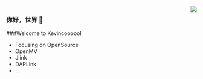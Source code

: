 <img align="right" src="https://github-readme-stats.vercel.app/api?username=Kevincoooool&show_icons=true&icon_color=CE1D2D&text_color=718096&bg_color=ffffff&hide_title=true" />

### 你好，世界 👋
###Welcome to Kevincoooool
* Focusing on OpenSource
* OpenMV
* Jlink
* DAPLink
* ...
